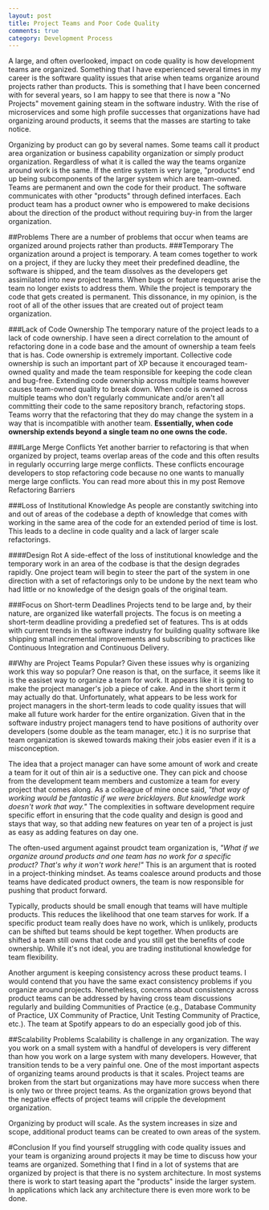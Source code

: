 ```yaml
---
layout: post
title: Project Teams and Poor Code Quality 
comments: true
category: Development Process
---
```


A large, and often overlooked, impact on code quality is how development teams are organized. Something that I have experienced several times in my career is the software quality issues that arise when teams organize around projects rather than products. This is something that I have been concerned with for several years, so I am happy to see that there is now a "No Projects" movement gaining steam in the software industry. With the rise of microservices and some high profile successes that organizations have had organizing around products, it seems that the masses are starting to take notice.

<!--more-->
Organizing by product can go by several names. Some teams call it product area organization or business capability organization or simply product organization. Regardless of what it is called the way the teams organize around work is the same. If the entire system is very large, "products" end up being subcomponents of the larger system which are team-owned. Teams are permanent and own the code for their product. The software communicates with other "products" through defined interfaces. Each product team has a product owner who is empowered to make decisions about the direction of the product without requiring buy-in from the larger organization.

##Problems
There are a number of problems that occur when teams are organized around projects rather than products. 
###Temporary
The organization around a project is temporary. A team comes together to work on a project, if they are lucky they meet their predefined deadline, the software is shipped, and the team dissolves as the developers get assimilated into new project teams. When bugs or feature requests arise the team no longer exists to address them. While the project is temporary the code that gets created is permanent. This dissonance, in my opinion, is the root of all of the other issues that are created out of project team organization.

###Lack of Code Ownership
The temporary nature of the project leads to a lack of code ownership. I have seen a direct correlation to the amount of refactoring done in a code base and the amount of ownership a team feels that is has. Code ownership is extremely important. Collective code ownership is such an important part of XP because it encouraged team-owned quality and made the team responsible for keeping the code clean and bug-free. Extending code ownership across multiple teams however causes team-owned quality to break down. When code is owned across multiple teams who don't regularly communicate and/or aren't all committing their code to the same repository branch, refactoring stops. Teams worry that the refactoring that they do may change the system in a way that is incompatible with another team. **Essentially, when code ownership extends beyond a single team no one owns the code.**

###Large Merge Conflicts
Yet another barrier to refactoring is that when organized by project, teams overlap areas of the code and this often results in regularly occurring large merge conflicts. These conflicts encourage developers to stop refactoring code because no one wants to manually merge large conflicts. You can read more about this in my post <LINK>Remove Refactoring Barriers</LINK>

###Loss of Institutional Knowledge
As people are constantly switching into and out of areas of the codebase a depth of knowledge that comes with working in the same area of the code for an extended period of time is lost. This leads to a decline in code quality and a lack of larger scale refactorings. 

####Design Rot
A side-effect of the loss of institutional knowledge and the temporary work in an area of the codbase is that the design degrades rapidly. One project team will begin to steer the part of the system in one direction with a set of refactorings only to be undone by the next team who had little or no knowledge of the design goals of the original team.

###Focus on Short-term Deadlines 
Projects tend to be large and, by their nature, are organized like waterfall projects. The focus is on meeting a short-term deadline providing a predefied set of features. Ths is at odds with current trends in the software industry for building quality software like shipping small incremental improvements and subscribing to practices like Continuous Integration and Continuous Delivery.

##Why are Project Teams Popular?
Given these issues why is organizing work this way so popular? One reason is that, on the surface, it seems like it is the easiset way to organize a team for work. It appears like it is going to make the project manager's job a piece of cake. And in the short term it may actually do that. Unfortunately, what appears to be less work for project managers in the short-term leads to code quality issues that will make all future work harder for the entire organization. Given that in the software industry project managers tend to have positions of authority over developers (some double as the team manager, etc.) it is no surprise that team organization is skewed towards making their jobs easier even if it is a misconception.

The idea that a project manager can have some amount of work and create a team for it out of thin air is a seductive one. They can pick and choose from the development team members and customize a team for every project that comes along. As a colleague of mine once said, *"that way of working would be fantastic if we were bricklayers.  But knowledge work doesn't work that way."* The complexities in software development require specific effort in ensuring that the code quality and design is good and stays that way, so that adding new features on year ten of a project is just as easy as adding features on day one.

The often-used argument against proudct team organization is, *"What if we organize around products and one team has no work for a specific product? That's why it won't work here!"* This is an argument that is rooted in a project-thinking mindset. As teams coalesce around products and those teams have dedicated product owners, the team is now responsible for pushing that product forward. 

Typically, products should be small enough that teams will have multiple products. This reduces the likelihood that one team starves for work. If a specific product team really does have no work, which is unlikely, products can be shifted but teams should be kept together. When products are shifted a team still owns that code and you still get the benefits of code ownership. While it's not ideal, you are trading institutional knowledge for team flexibility. 

Another argument is keeping consistency across these product teams. I would contend that you have the same exact consistency problems if you organize around projects. Nonetheless, concerns about consistency across product teams can be addressed by having cross team discussions regularly and building Communities of Practice (e.g., Database Community of Practice, UX Community of Practice, Unit Testing Community of Practice, etc.). The team at Spotify appears to do an especially good job of this.  

##Scalability Problems
Scalability is challenge in any organization. The way you work on a small system with a handful of developers is very different than how you work on a large system with many developers. However, that transition tends to be a very painful one. One of the most important aspects of organizing teams around products is that it scales.  Project teams are broken from the start but organizations may have more success when there is only two or three project teams.  As the organization grows beyond that the negative effects of project teams will cripple the development organization.

Organizing by product will scale. As the system increases in size and scope, additional product teams can be created to own areas of the system. 

#Conclusion 
If you find yourself struggling with code quality issues and your team is organizing around projects it may be time to discuss how your teams are organized. Something that I find in a lot of systems that are organized by project is that there is no system architecture. In most systems there is work to start teasing apart the "products" inside the larger system. In applications which lack any architecture there is even more work to be done. 

